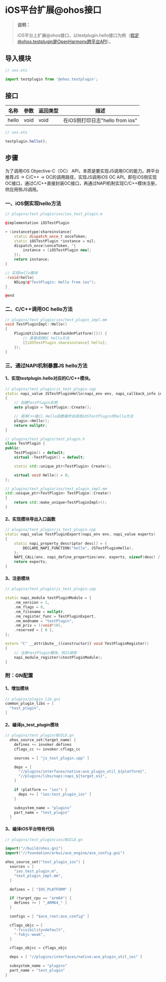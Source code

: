 # iOS平台扩展@ohos接口

> **说明：**
>
> iOS平台上扩展@ohos接口，以testplugin.hello接口为例（假定@ohos.testplugin是OpenHarmony跨平台API）。

## 导入模块
```typescript
// xxx.ets

import testplugin from '@ohos.testplugin';
```

## 接口
| 名称 | 参数 | 返回类型 | 描述 |
| --- | --- | --- | --- |
| hello | void | void | 在iOS侧打印日志"hello from ios" |

```typescript
// xxx.ets

testplugin.hello();
```

## 步骤
为了调用iOS Objective-C（OC） API，本质是要实现JS调用OC的能力。跨平台推荐JS -> C/C++ -> OC的调用路径，实现JS调用iOS OC API。即在iOS侧实现OC接口，通过C/C++直接封装OC接口，再通过NAPI机制实现C/C++模块注册，供应用侧JS调用。

### 一、iOS侧实现hello方法

```C++
// plugins/test_plugin/ios/ios_test_plugin.m

@implementation iOSTestPlugin

+ (instancetype)shareinstance{
    static dispatch_once_t onceToken;
    static iOSTestPlugin *instance = nil;
    dispatch_once(&onceToken, ^{
        instance = [iOSTestPlugin new];
    });
    return instance;
}

// 实现hello模块
-(void)hello{
    NSLog(@"TestPlugin: Hello from ios");
}

@end
```

### 二、C/C++调用OC hello方法

```C++
// plugins/test_plugin/ios/test_plugin_impl.mm
void TestPluginImpl::Hello()
{
    PluginUtilsInner::RunTaskOnPlatform([]() {
        // 直接调用OC hello方法
        [[iOSTestPlugin shareinstance] hello];
    });
}
```

### 三、通过NAPI机制暴露JS hello方法

#### 1、实现testplugin.hello对应的C/C++模块。

```C++
// plugins/test_plugin/js_test_plugin.cpp
static napi_value JSTestPluginHello(napi_env env, napi_callback_info info)
{
    // 创建TestPlugin实例
    auto plugin = TestPlugin::Create();

    // 调用C++接口，Hello函数最终会调用iOSTestPlugin的hello方法
    plugin->Hello();
    return nullptr;
}

// plugins/test_plugin/test_plugin.h
class TestPlugin {
public:
    TestPlugin() = default;
    virtual ~TestPlugin() = default;

    static std::unique_ptr<TestPlugin> Create();

    virtual void Hello() = 0;
};

// plugins/test_plugin/ios/test_plugin_impl.mm
std::unique_ptr<TestPlugin> TestPlugin::Create()
{
    return std::make_unique<TestPluginImpl>();
}

```
#### 2、实现模块导出入口函数

```C++
// plugins/test_plugin/js_test_plugin.cpp
static napi_value TestPluginExport(napi_env env, napi_value exports)
{
    static napi_property_descriptor desc[] = {
        DECLARE_NAPI_FUNCTION("hello", JSTestPluginHello),
    };
    NAPI_CALL(env, napi_define_properties(env, exports, sizeof(desc) / sizeof(desc[0]), desc));
    return exports;
}
```

#### 3、注册模块

```C++
// plugins/test_plugin/js_test_plugin.cpp

static napi_module testPluginModule = {
    .nm_version = 1,
    .nm_flags = 0,
    .nm_filename = nullptr,
    .nm_register_func = TestPluginExport,
    .nm_modname = "testPlugin",
    .nm_priv = ((void*)0),
    .reserved = { 0 },
};

extern "C" __attribute__((constructor)) void TestPluginRegister()
{
    // 注册testPlugin模块，供JS调用
    napi_module_register(&testPluginModule);
}
```

### 附：GN配置

#### 1、增加模块

```C++
// plugins/plugin_lib.gni
common_plugin_libs = [
  "test_plugin",
]
```

#### 2、编译js_test_plugin模块

```C++
// plugins/test_plugin/BUILD.gn
  ohos_source_set(target_name) {
    defines += invoker.defines
    cflags_cc += invoker.cflags_cc

    sources = [ "js_test_plugin.cpp" ]

    deps = [
      "//plugins/interfaces/native:ace_plugin_util_${platform}",
      "//plugins/libs/napi:napi_${target_os}",
    ]

    if (platform == "ios") {
      deps += [ "ios:test_plugin_ios" ]
    }

    subsystem_name = "plugins"
    part_name = "test_plugin"
  }
```

#### 3、编译iOS平台特有代码

```C++
// plugins/test_plugin/ios/BUILD.gn

import("//build/ohos.gni")
import("//foundation/arkui/ace_engine/ace_config.gni")

ohos_source_set("test_plugin_ios") {
  sources = [
    "ios_test_plugin.m",
    "test_plugin_impl.mm",
  ]

  defines = [ "IOS_PLATFORM" ]

  if (target_cpu == "arm64") {
    defines += [ "_ARM64_" ]
  }

  configs = [ "$ace_root:ace_config" ]

  cflags_objc = [
    "-fvisibility=default",
    "-fobjc-weak",
  ]

  cflags_objcc = cflags_objc

  deps = [ "//plugins/interfaces/native:ace_plugin_util_ios" ]

  subsystem_name = "plugins"
  part_name = "test_plugin"
}
```

